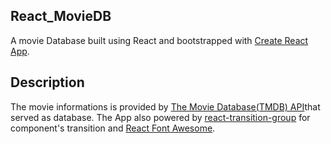 ## React_MovieDB

A movie Database built using React and bootstrapped with [Create React App](https://github.com/facebook/create-react-app).

## Description
The movie informations is provided by [The Movie Database(TMDB) API](https://www.themoviedb.org/documentation/api)that served as database. The App also powered by [react-transition-group](https://www.npmjs.com/package/react-transition-group) for component's transition and [React Font Awesome](https://www.npmjs.com/package/@fortawesome/react-fontawesome).
